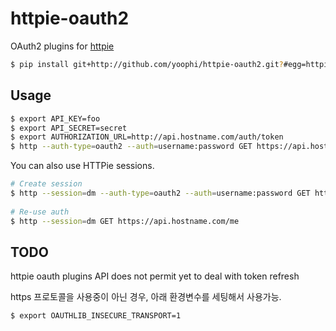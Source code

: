 httpie-oauth2
===============

OAuth2 plugins for [httpie](https://github.com/jkbr/httpie) 

```bash
$ pip install git+http://github.com/yoophi/httpie-oauth2.git?#egg=httpie_oauth2
```

Usage
-----

```bash
$ export API_KEY=foo
$ export API_SECRET=secret
$ export AUTHORIZATION_URL=http://api.hostname.com/auth/token
$ http --auth-type=oauth2 --auth=username:password GET https://api.hostname.com/me 
```

You can also use HTTPie sessions.

```bash
# Create session
$ http --session=dm --auth-type=oauth2 --auth=username:password GET https://api.hostname.com/me
    
# Re-use auth
$ http --session=dm GET https://api.hostname.com/me
```

TODO
----

httpie oauth plugins API does not permit yet to deal with token refresh

https 프로토콜을 사용중이 아닌 경우, 아래 환경변수를 세팅해서 사용가능.

```bash
$ export OAUTHLIB_INSECURE_TRANSPORT=1
```
